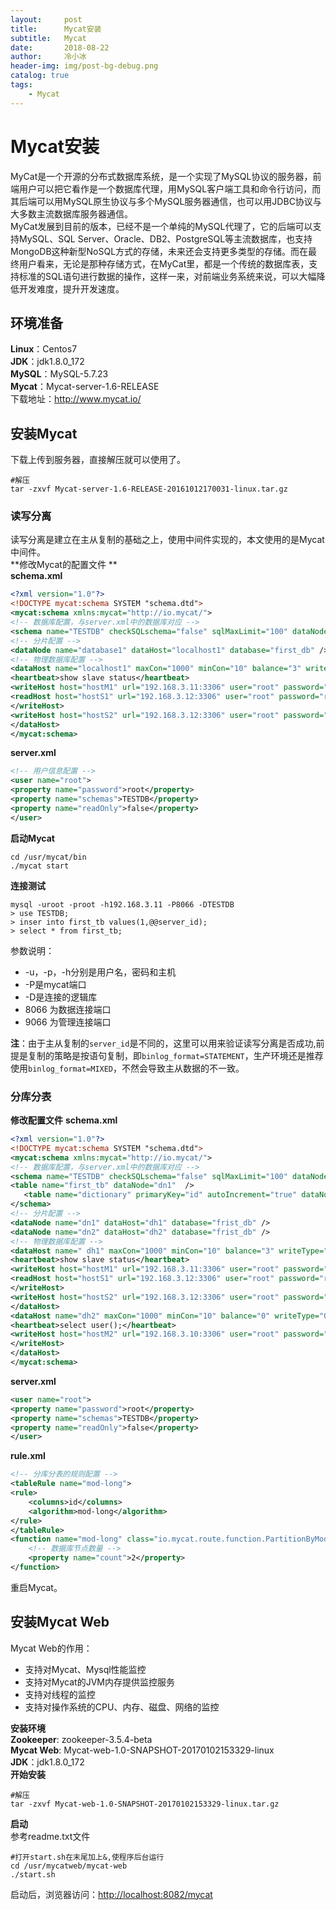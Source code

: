```yaml
---
layout:     post
title:      Mycat安装
subtitle:   Mycat
date:       2018-08-22
author:     冷小冰
header-img: img/post-bg-debug.png
catalog: true
tags:
    - Mycat
---
```


# Mycat安装

MyCat是一个开源的分布式数据库系统，是一个实现了MySQL协议的服务器，前端用户可以把它看作是一个数据库代理，用MySQL客户端工具和命令行访问，而其后端可以用MySQL原生协议与多个MySQL服务器通信，也可以用JDBC协议与大多数主流数据库服务器通信。  
MyCat发展到目前的版本，已经不是一个单纯的MySQL代理了，它的后端可以支持MySQL、SQL Server、Oracle、DB2、PostgreSQL等主流数据库，也支持MongoDB这种新型NoSQL方式的存储，未来还会支持更多类型的存储。而在最终用户看来，无论是那种存储方式，在MyCat里，都是一个传统的数据库表，支持标准的SQL语句进行数据的操作，这样一来，对前端业务系统来说，可以大幅降低开发难度，提升开发速度。

## 环境准备
**Linux**：Centos7  
**JDK**：jdk1.8.0_172  
**MySQL**：MySQL-5.7.23  
**Mycat**：Mycat-server-1.6-RELEASE  
下载地址：<http://www.mycat.io/>

## 安装Mycat
下载上传到服务器，直接解压就可以使用了。
```shell
#解压
tar -zxvf Mycat-server-1.6-RELEASE-20161012170031-linux.tar.gz
```
### 读写分离
读写分离是建立在主从复制的基础之上，使用中间件实现的，本文使用的是Mycat中间件。  
**修改Mycat的配置文件 **  
**schema.xml**

```xml
<?xml version="1.0"?>
<!DOCTYPE mycat:schema SYSTEM "schema.dtd">
<mycat:schema xmlns:mycat="http://io.mycat/">
<!-- 数据库配置，与server.xml中的数据库对应 -->
<schema name="TESTDB" checkSQLschema="false" sqlMaxLimit="100" dataNode="database1"></schema> 
<!-- 分片配置 -->
<dataNode name="database1" dataHost="localhost1" database="first_db" />
<!-- 物理数据库配置 -->
<dataHost name="localhost1" maxCon="1000" minCon="10" balance="3" writeType="0" dbType="mysql" dbDriver="native" switchType="2"  slaveThreshold="100">
<heartbeat>show slave status</heartbeat>
<writeHost host="hostM1" url="192.168.3.11:3306" user="root" password="root">
<readHost host="hostS1" url="192.168.3.12:3306" user="root" password="root"/>
</writeHost>
<writeHost host="hostS2" url="192.168.3.12:3306" user="root" password="root"/>
</dataHost>
</mycat:schema>
```
**server.xml**
```xml
<!-- 用户信息配置 -->
<user name="root">
<property name="password">root</property>
<property name="schemas">TESTDB</property>
<property name="readOnly">false</property>
</user>
```
**启动Mycat**
```shell
cd /usr/mycat/bin
./mycat start
```
**连接测试**
```shell
mysql -uroot -proot -h192.168.3.11 -P8066 -DTESTDB
> use TESTDB;
> inser into first_tb values(1,@@server_id); 
> select * from first_tb;
```
参数说明：
- -u，-p，-h分别是用户名，密码和主机
- -P是mycat端口
- -D是连接的逻辑库
- 8066 为数据连接端口
- 9066 为管理连接端口  

**注**：由于主从复制的`server_id`是不同的，这里可以用来验证读写分离是否成功,前提是复制的策略是按语句复制，即`binlog_format=STATEMENT`，生产环境还是推荐使用`binlog_format=MIXED`，不然会导致主从数据的不一致。

###  分库分表
**修改配置文件**
**schema.xml**
```xml
<?xml version="1.0"?>
<!DOCTYPE mycat:schema SYSTEM "schema.dtd">
<mycat:schema xmlns:mycat="http://io.mycat/">
<!-- 数据库配置，与server.xml中的数据库对应 -->
<schema name="TESTDB" checkSQLschema="false" sqlMaxLimit="100" dataNode="database1">
<table name="first_tb" dataNode="dn1"  />
   <table name="dictionary" primaryKey="id" autoIncrement="true" dataNode="dn1,dn2"  rule="mod-long" />
</schema> 
<!-- 分片配置 -->
<dataNode name="dn1" dataHost="dh1" database="frist_db" />
<dataNode name="dn2" dataHost="dh2" database="frist_db" />
<!-- 物理数据库配置 -->
<dataHost name=" dh1" maxCon="1000" minCon="10" balance="3" writeType="0" dbType="mysql" dbDriver="native" switchType="2"  slaveThreshold="100">
<heartbeat>show slave status</heartbeat>
<writeHost host="hostM1" url="192.168.3.11:3306" user="root" password="root">
<readHost host="hostS1" url="192.168.3.12:3306" user="root" password="root"/>
</writeHost>
<writeHost host="hostS2" url="192.168.3.12:3306" user="root" password="root"/>
</dataHost>
<dataHost name="dh2" maxCon="1000" minCon="10" balance="0" writeType="0" dbType="mysql" dbDriver="native" switchType="2"  slaveThreshold="100">  
<heartbeat>select user();</heartbeat>  
<writeHost host="hostM2" url="192.168.3.10:3306" user="root" password="root">
</writeHost>
</dataHost>
</mycat:schema>
```
**server.xml**
```xml
<user name="root">
<property name="password">root</property>
<property name="schemas">TESTDB</property>
<property name="readOnly">false</property>
</user>
```
**rule.xml**
```xml
<!-- 分库分表的规则配置 -->
<tableRule name="mod-long">
<rule>
	<columns>id</columns>
	<algorithm>mod-long</algorithm>
</rule>
</tableRule>
<function name="mod-long" class="io.mycat.route.function.PartitionByMod">
	<!-- 数据库节点数量 -->
	<property name="count">2</property>
</function>
```
重启Mycat。

## 安装Mycat Web
Mycat Web的作用：
- 支持对Mycat、Mysql性能监控
- 支持对Mycat的JVM内存提供监控服务
- 支持对线程的监控
- 支持对操作系统的CPU、内存、磁盘、网络的监控

**安装环境**  
**Zookeeper**: zookeeper-3.5.4-beta  
**Mycat Web**: Mycat-web-1.0-SNAPSHOT-20170102153329-linux  
**JDK**：jdk1.8.0_172  
**开始安装**

```shell
#解压
tar -zxvf Mycat-web-1.0-SNAPSHOT-20170102153329-linux.tar.gz
```
**启动**  
参考readme.txt文件
```shell
#打开start.sh在末尾加上&,使程序后台运行
cd /usr/mycatweb/mycat-web
./start.sh
```
启动后，浏览器访问：<http://localhost:8082/mycat>